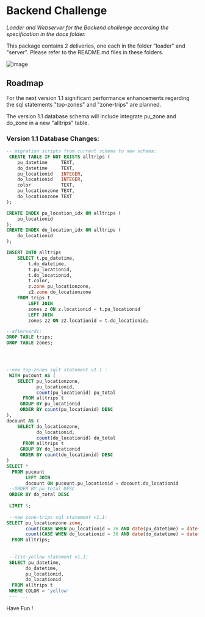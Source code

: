 

# Backend Challenge  

_Loader and Webserver for the Backend challenge according the specification in the docs folder._


This package contains 2 deliveries, one each in the folder "loader" and "server".
Please refer to the README.md files in these folders.

![image](https://user-images.githubusercontent.com/91183/213931562-1fb60caf-f930-4beb-a122-a7e196825fb1.png)

## Roadmap

For the next version 1.1 significant performance enhancements regarding the sql statements "top-zones" and "zone-trips" are planned. 

The version 1.1 database schema will include   integrate pu_zone and do_zone in a new "alltrips" table.

### Version 1.1 Database Changes:

```sql
-- migration scripts from current schema to new schema: 
 CREATE TABLE IF NOT EXISTS alltrips (
    pu_datetime     TEXT,
    do_datetime     TEXT,
    pu_locationid   INTEGER,
    do_locationid   INTEGER,
    color           TEXT,
    pu_locationzone TEXT,
    do_locationzone TEXT
);

CREATE INDEX pu_location_idx ON alltrips (
    pu_locationid
);
CREATE INDEX do_location_idx ON alltrips (
    do_locationid
);

INSERT INTO alltrips 
    SELECT t.pu_datetime,
        t.do_datetime,
        t.pu_locationid,
        t.do_locationid,
        t.color,
        z.zone pu_locationzone,
        z2.zone do_locationzone
    FROM trips t
        LEFT JOIN
        zones z ON z.locationid = t.pu_locationid
        LEFT JOIN
        zones z2 ON z2.locationid = t.do_locationid;

--afterwards: 
DROP TABLE trips; 
DROP TABLE zones; 




--new top-zones sqlt statement v1.1 : 
 WITH pucount AS (
    SELECT pu_locationzone,
           pu_locationid,
           count(pu_locationid) pu_total
      FROM alltrips t
     GROUP BY pu_locationid
     ORDER BY count(pu_locationid) DESC
),
docount AS (
    SELECT do_locationzone,
           do_locationid,
           count(do_locationid) do_total
      FROM alltrips t
     GROUP BY do_locationid
     ORDER BY count(do_locationid) DESC
)
SELECT *
  FROM pucount
       LEFT JOIN
       docount ON pucount.pu_locationid = docount.do_locationid 
 --ORDER BY pu_total DESC
 ORDER BY do_total DESC
  
 LIMIT 5;
 
 --new zone-trips sql statement v1.1:
SELECT pu_locationzone zone,
       count(CASE WHEN pu_locationid = 36 AND date(pu_datetime) = date('2018-01-12') THEN 1 END) pu_count,
       count(CASE WHEN do_locationid = 36 AND date(do_datetime) = date('2018-01-12') THEN 1 END) do_count
  FROM alltrips;
	   
	   
 --list-yellow statement v1.1:
 SELECT pu_datetime,
       do_datetime,
       pu_locationid,
       do_locationid
  FROM alltrips t
 WHERE COLOR = 'yellow'
 --- ...

```

Have Fun !



